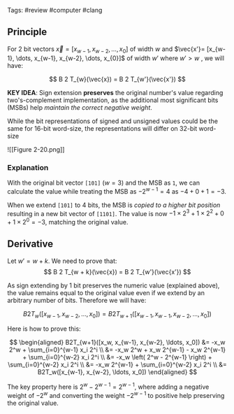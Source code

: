 Tags: #review #computer #clang 


## Principle

For 2 bit vectors $\vec{x} = [x_{w-1}, x_{w-2}, \dots, x_{0}]$ of width $w$ and $\vec{x'}= [x_{w-1}, \dots, x_{w-1}, x_{w-2}, \dots, x_{0}]$ of width $w'$ where $w' > w$ , we will have:

$$
B 2 T_{w}(\vec{x}) = B 2 T_{w'}(\vec{x'})
$$

**KEY IDEA**: Sign extension **preserves** the original number's value regarding two's-complement implementation, as the additional most significant bits (MSBs) help *maintain the correct negative weight*.

While the bit representations of signed and unsigned values could be the same for 16-bit word-size, the representations will differ on 32-bit word-size 

![[Figure 2-20.png]]

### Explanation

With the original bit vector `[101]` ($w=3$) and the MSB as `1`, we can calculate the value while treating the MSB as $-2^{w-1} = 4$ as $-4 + 0 + 1 = -3$.

When we extend `[101]` to 4 bits, the MSB is *copied to a higher bit position* resulting in a new bit vector of `[1101]`. The value is now $-1 \times 2^{3}+ 1 \times 2^{2}+ 0 + 1 \times 2^{0}= -3$, matching the original value.


## Derivative

Let $w' = w + k$.  We need to prove that:
$$
B 2 T_{w + k}(\vec{x}) = B 2 T_{w'}(\vec{x'})
$$

As sign extending by 1 bit preserves the numeric value (explained above), the value remains equal to the original value even if we extend by an arbitrary number of bits. Therefore we will have:

$$
B 2 T_{w}([x_{w-1}, x_{w-2}, \dots, x_{0}]) = B 2 T_{w + 1}([x_{w-1}, x_{w-1},x_{w-2}, \dots, x_{0}])
$$


 Here is how to prove this:

$$ \begin{aligned} B2T_{w+1}([x_w, x_{w-1}, x_{w-2}, \ldots, x_0]) &= -x_w 2^w + \sum_{i=0}^{w-1} x_i 2^i \\ &= -x_w 2^w + x_w 2^{w-1} - x_w 2^{w-1} + \sum_{i=0}^{w-2} x_i 2^i \\ &= -x_w \left( 2^w - 2^{w-1} \right) + \sum_{i=0}^{w-2} x_i 2^i \\ &= -x_w 2^{w-1} + \sum_{i=0}^{w-2} x_i 2^i \\ &= B2T_w([x_{w-1}, x_{w-2}, \ldots, x_0]) \end{aligned} $$


The key property here is $2^{w}- 2^{w-1} = 2^{w-1}$, where adding a negative weight  of $-2^w$ and converting the weight $-2^{w-1}$ to positive help preserving the original value.

